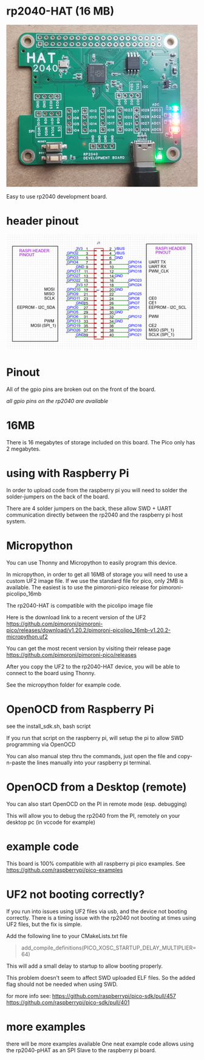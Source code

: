 # rp2040-HAT (16 MB)
![board](screenshots/board.png)

Easy to use rp2040 development board.

# header pinout
![header pinout](screenshots/header.png)

# Pinout
All of the gpio pins are broken out on the front of the board.

*all gpio pins on the rp2040 are available*

# 16MB
There is 16 megabytes of storage included on this board. The Pico only has 2 megabytes.

# using with Raspberry Pi
In order to upload code from the raspberry pi you will need to solder the solder-jumpers on the back of the board.

There are 4 solder jumpers on the back, these allow SWD + UART communication directly between the rp2040 and the raspberry pi host system.

# Micropython

  You can use Thonny and Micropython to easily program this device.

  In micropython, in order to get all 16MB of storage you will need to use a custom UF2 image file.
  If we use the standard file for pico, only 2MB is available.
  The easiest is to use the pimoroni-pico release for pimoroni-picolipo_16mb

  The rp2040-HAT is compatible with the picolipo image file

  Here is the download link to a recent version of the UF2
  https://github.com/pimoroni/pimoroni-pico/releases/download/v1.20.2/pimoroni-picolipo_16mb-v1.20.2-micropython.uf2

  You can get the most recent version by visiting their release page
  https://github.com/pimoroni/pimoroni-pico/releases


  After you copy the UF2 to the rp2040-HAT device, you will be able to connect to the board using Thonny.

  See the micropython folder for example code.


# OpenOCD from Raspberry Pi
see the install_sdk.sh, bash script

If you run that script on the raspberry pi, will setup the pi to allow SWD programming via OpenOCD

You can also manual step thru the commands, just open the file and copy-n-paste the lines manually into your raspberry pi terminal.

# OpenOCD from a Desktop (remote)
You can also start OpenOCD on the PI in remote mode (esp. debugging)

This will allow you to debug the rp2040 from the PI, remotely on your desktop pc (in vccode for example)

# example code
This board is 100% compatible with all raspberry pi pico examples.
See https://github.com/raspberrypi/pico-examples


# UF2 not booting correctly?
If you run into issues using UF2 files via usb, and the device not booting correctly.
There is a timing issue with the rp2040 not booting at times using UF2 files, but the fix is simple.

Add the following line to your CMakeLists.txt file

> add_compile_definitions(PICO_XOSC_STARTUP_DELAY_MULTIPLIER=64)

This will add a small delay to startup to allow booting properly.

This problem doesn't seem to affect SWD uploaded ELF files. So the added flag should not be needed when using SWD.

for more info see:
https://github.com/raspberrypi/pico-sdk/pull/457
https://github.com/raspberrypi/pico-sdk/pull/401

# more examples
there will be more examples available
One neat example code allows using the rp2040-pHAT as an SPI Slave to the raspberry pi board.
